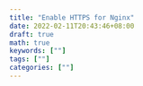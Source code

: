 ```yaml
---
title: "Enable HTTPS for Nginx"
date: 2022-02-11T20:43:46+08:00
draft: true
math: true
keywords: [""]
tags: [""]
categories: [""]
---
```

